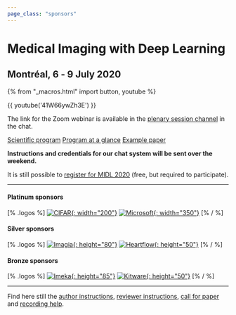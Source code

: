```yaml
---
page_class: "sponsors"
---
```


<h1 class="midl">Medical&nbsp;Imaging with Deep&nbsp;Learning</h1>
<h2 class="midl">Montréal, 6 ‑ 9 July 2020</h2>

{% from "_macros.html" import button, youtube %}


<!--
<p class="primary-photo centered">
    <img alt="Montréal at Night" src="/images/montreal-at-night.jpg">
</p>
-->

{{ youtube('41W66ywZh3E') }}

The link for the Zoom webinar is available in the [plenary session channel](https://chat.midl.io/channel/plenary-session) in the chat.

<p class="centered">
    <a href="/scientific-program.html" class="button">Scientific program</a>
    <a href="/dates.html" class="button">Program at a glance</a>
    <a href="papers/demo20.html" class="button">Example paper</a>
</p>

**Instructions and credentials for our chat system will be sent over the weekend.**

It is still possible to <a href="/registration.html">register for MIDL 2020</a> (free, but required to participate).

---

#### Platinum sponsors

[% .logos %]
[![CIFAR](/sponsors/cifar.png){: width="200"}](https://www.cifar.ca/)
[![Microsoft](/sponsors/microsoft.png){: width="350"}](https://www.microsoft.com/)
[% / %]

#### Silver sponsors

[% .logos %]
[![Imagia](/sponsors/imagia.png){: height="80"}](https://www.imagia.com/)
[![Heartflow](/sponsors/heartflow.png){: height="50"}](https://www.heartflow.com/)
[% / %]

#### Bronze sponsors
[% .logos %]
[![Imeka](/sponsors/imeka.png){: height="85"}](https://www.imeka.ca/)
[![Kitware](/sponsors/kitware.png){: height="50"}](https://www.kitware.com/)
[% / %]


---

Find here still the [author instructions](/author-instructions.html), [reviewer instructions](/reviewer-instructions.html), [call for paper](/call-for-papers.html) and [recording help](/video-help.html).

